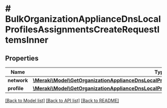 # # BulkOrganizationApplianceDnsLocalProfilesAssignmentsCreateRequestItemsInner

## Properties

Name | Type | Description | Notes
------------ | ------------- | ------------- | -------------
**network** | [**\Meraki\Model\GetOrganizationApplianceDnsLocalProfilesAssignments200ResponseItemsInnerNetwork**](GetOrganizationApplianceDnsLocalProfilesAssignments200ResponseItemsInnerNetwork.md) |  | [optional]
**profile** | [**\Meraki\Model\GetOrganizationApplianceDnsLocalProfilesAssignments200ResponseItemsInnerProfile**](GetOrganizationApplianceDnsLocalProfilesAssignments200ResponseItemsInnerProfile.md) |  | [optional]

[[Back to Model list]](../../README.md#models) [[Back to API list]](../../README.md#endpoints) [[Back to README]](../../README.md)

